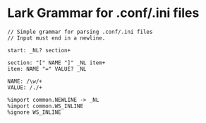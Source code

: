 # Lark Grammar for .conf/.ini files

```lark
// Simple grammar for parsing .conf/.ini files
// Input must end in a newline.

start: _NL? section+

section: "[" NAME "]" _NL item+
item: NAME "=" VALUE? _NL

NAME: /\w/+
VALUE: /./+

%import common.NEWLINE -> _NL
%import common.WS_INLINE
%ignore WS_INLINE
```
